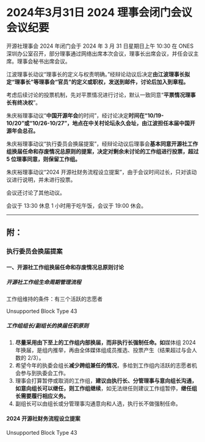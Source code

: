 # 2024年3月31日 2024 理事会闭门会议会议纪要

开源社理事会 2024 年闭门会于 2024 年 3 月 31 日星期日上午 10:30 在 ONES 深圳办公室召开，部分理事通过网络出席本次会议，理事长出席会议，并任会议主席。理事会秘书出席会议。

江波理事长动议“理事长的定义与权责明确。”经辩论动议后决定**由江波理事长拟定“理事长”等理事会“官员”的定义或职权，发送到邮件，讨论后加入到章程。**

考虑后续讨论的投票机制，先对平票情况进行讨论，默认一致同意“**平票情况理事长有终决权**”。

朱庆裕理事动议“**中国开源年会**的时间”，经讨论决定**时间在“10/19-10/20”或“10/26-10/27”，地点在中关村论坛永久会址，由江波担任本届中国开源年会总召。**

朱庆裕理事动议“执行委员会换届提案”，经辩论动议后理事会**基本同意开源社工作组换届任命和存废情况总原则的提案，决定对剩余未讨论的工作组进行投票，超过 5 位理事同意，则保留工作组。**

朱庆裕理事动议“2024 开源社财务流程设立提案”，由于会议时间过长，只对该动议进行说明，并未进行投票。

会议还讨论了其他动议。

会议于 13:30 休息 1 小时用于吃午饭，会议于 19:00 休会。

---

## 附：

### 执行委员会换届提案

#### 一、开源社工作组换届任命和存废情况总原则讨论

##### **开源社工作组生命周期管理流程**

工作组维持的条件：有三个活跃的志愿者

Unsupported Block Type 43

##### **工作组组长/副组长的换届任职原则**

1.  **尽量采用由下至上的工作组内部换届，而非执行长强制任命。如**媒体组 2024 年换届，是组内推举，再由全体媒体组成员推选、投票产生（结果超过与会人数的 2/3）。
2.  希望今年的执委会组长**减少跨组兼任的情况**，多给到工作组内活跃的志愿者机会参与到执委会工作。
3.  理事会打算暂停或取消的工作组，**建议由执行长、分管理事与意向组长沟通，如意向组长可以继任，则工作组继续**，如无法继任则建议工作组暂停，**继任组长需要履行相应义务。**
4.  副组长可以由组长或分管理事沟通意向和人选，执行长不做强制任命。

#### 2024 开源社财务流程设立提案

Unsupported Block Type 43